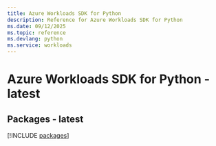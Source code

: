 ```yaml
---
title: Azure Workloads SDK for Python
description: Reference for Azure Workloads SDK for Python
ms.date: 09/12/2025
ms.topic: reference
ms.devlang: python
ms.service: workloads
---
```

# Azure Workloads SDK for Python - latest
## Packages - latest
[!INCLUDE [packages](workloads-index.md)]